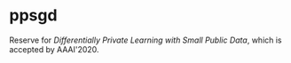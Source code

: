 # ppsgd
Reserve for *Differentially Private Learning with Small Public Data*, which is accepted by AAAI'2020.
